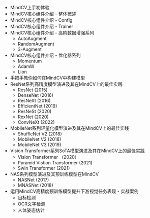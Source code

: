 
* MindCV上手初体验
* MindCV核心组件介绍 - 整体概述
* MindCV核心组件介绍 - Config
* MindCV核心组件介绍 - Trainer
* MindCV核心组件介绍 - 高阶数据增强系列
    - AutoAugment
    - RandomAugment
    - 3-Augment
* MindCV核心组件介绍 - 优化器系列
    - Momentum
    - AdamW
    - Lion
* 手把手教你如何在MindCV中构建模型
* ResNet系列高精度模型演进及其在MindCV上的最佳实践
    - ResNet (2015)
    - DenseNet (2016)
    - ResNeXt  (2016)
    - EfficientNet (2019)
    - ResNeSt  (2020)
    - RexNet   (2020)
    - ConvNeXt (2022)
* MobileNet系列轻量化模型演进及其在MindCV上的最佳实践
    - ShuffleNet V2 (2018)
    - MobileNet V2 (2018)
    - MobileNet V3 (2019)
* Vision Transformer系列SoTA模型演进及其在MindCV上的最佳实践
    - Vision Transformer （2020）
    - Pyramid Vistion Transformer (2021)
    - Swin Transformer (2021)
* NAS系列模型演进及其预训练模型在MindCV
    - NASNet (2017)
    - MNASNet (2018)
* 运用MindCV高精度预训练模型提升下游视觉任务表现 - 实战案例
    - 目标检测
    - OCR文字检测
    - 人体姿态估计
